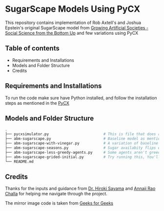 ﻿# SugarScape Models Using PyCX
This repository contains implementation of Rob Axtell's and Joshua Epstein's original SugarScape model from [Growing Artificial Societies - Social Science from the Bottom Up](https://mitpress.mit.edu/9780262550253/growing-artificial-societies/) and few variations using PyCX

## Table of contents

- Requirements and Installations
- Models and Folder Structure
- Credits

## Requirements and Installations

To run the code make sure have Python installed, and follow the installation steps as mentioned in the [PyCX](https://github.com/hsayama/PyCX)


## Models and Folder Structure
```bash
.
├── pycxsimulator.py                         # This is file that does all the magic, cloned from PyCx - https://github.com/hsayama/PyCX 
├── abm-sugarscape.py                        # Baseline model as mentioned in the Chapter 1 of the book "Growing Artificial Societies Social Science from the Bottom Up"
├── abm-sugarscape-with-vinegar.py           # A variation of baseline model with agents pollute the environment with Vinegar, environment has healing capacity or depolluting capabilities, and Agents prioritixze the location with less Vinegar 40% times
├── abm-sugarscape-seasons.py                # Sugar availabity flips every 50 iterations
├── abm-sugarscape-less-greedy-agents.py     # Some agents aren't greedy for sugar, rather move to random location
├── abm-sugarscape-grided-initial.py         # Try running this, You'll see migration emerge!
└── README.md
```

## Credits

Thanks for the inputs and guidance from [Dr. Hiroki Sayama](https://github.com/hsayama) and [Annaji Rao Challa](https://github.com/Annajiraochalla) for helping me navigate through the project.

The mirror image code is taken from [Geeks for Geeks](https://www.geeksforgeeks.org/find-mirror-image-point-2-d-plane/)
